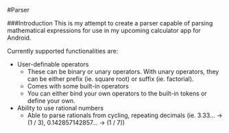 #Parser

###Introduction
This is my attempt to create a parser capable of parsing mathematical expressions for use in my upcoming calculator app for Android.

Currently supported functionalities are:
* User-definable operators
    * These can be binary or unary operators. With unary operators, they can be either prefix (ie. square root) or suffix (ie. factorial).
    * Comes with some built-in operators
    * You can either bind your own operators to the built-in tokens or define your own.
* Ability to use rational numbers
    * Able to parse rationals from cycling, repeating decimals (ie. 3.33... &rarr; (1 / 3), 0.142857142857... &rarr; (1 / 7))

